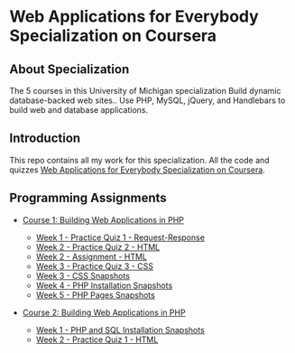 # Web Applications for Everybody Specialization on Coursera



## About Specialization
The 5 courses in this University of Michigan specialization Build dynamic database-backed web sites.. Use PHP, MySQL, jQuery, and Handlebars to build web and database applications.

## Introduction
This repo contains all my work for this specialization. All the code and quizzes [Web Applications for Everybody Specialization on Coursera](https://www.coursera.org/specializations/web-applications).

## Programming Assignments

- [Course 1: Building Web Applications in PHP](Course%201)
  - [Week 1 - Practice Quiz 1 - Request-Response](Course%201/W1%20-%20Introduction%20to%20DynamicW%20eb%20Content/Practice%20Quiz.md)
  - [Week 2 - Practice Quiz 2 - HTML](Course%201/W2%20-%20HTML/Practice%20Quiz.md)
  - [Week 2 - Assignment - HTML](Course%201/W2%20-%20HTML/Assignment.html)
  - [Week 3 - Practice Quiz 3 - CSS](Course%201/W3%20-%20CSS/Practice%20Quiz.md)
  - [Week 3 - CSS Snapshots](Course%201/W3%20-%20CSS/images)
  - [Week 4 - PHP Installation Snapshots](Course%201/W4%20-%20Installing%20PHP%20and%20SQL/images)
  - [Week 5 - PHP Pages Snapshots](Course%201/W5%20-%20Introduction%20to%20PHP/images)


- [Course 2: Building Web Applications in PHP](Course%202)
  - [Week 1 - PHP and SQL Installation Snapshots](Course%202/W1%20-%20Installing%20PHP%20and%20SQL/images)
  - [Week 2 - Practice Quiz 1 - HTML](Course%202/W2%20-%20SQL/Practice%20Quiz.md)

